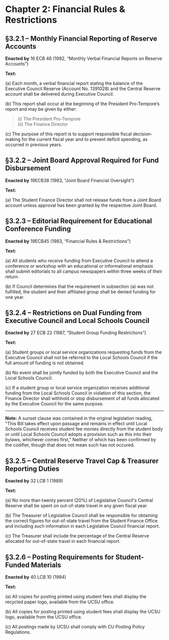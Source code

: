 # Chapter 2: Financial Rules & Restrictions

## §3.2.1 – Monthly Financial Reporting of Reserve Accounts

**Enacted by** 16 ECB 46 (1982, “Monthly Verbal Financial Reports on Reserve Accounts”)

**Text:**

(a) Each month, a verbal financial report stating the balance of the Executive Council Reserve (Account No. 1391028) and the Central Reserve account shall be delivered during Executive Council.

(b) This report shall occur at the beginning of the President Pro-Tempore’s report and may be given by either:  
> (i) The President Pro-Tempore  
> (ii) The Finance Director

(c) The purpose of this report is to support responsible fiscal decision-making for the current fiscal year and to prevent deficit spending, as occurred in previous years.

## §3.2.2 – Joint Board Approval Required for Fund Disbursement

**Enacted by** 19ECB38 (1983, “Joint Board Financial Oversight”)

**Text:**

(a) The Student Finance Director shall not release funds from a Joint Board account unless approval has been granted by the respective Joint Board.

## §3.2.3 – Editorial Requirement for Educational Conference Funding

**Enacted by** 19ECB45 (1983, “Financial Rules & Restrictions”)

**Text:**

(a) All students who receive funding from Executive Council to attend a conference or workshop with an educational or informational emphasis shall submit editorials to all campus newspapers within three weeks of their return.

(b) If Council determines that the requirement in subsection (a) was not fulfilled, the student and their affiliated group shall be denied funding for one year.

## §3.2.4 – Restrictions on Dual Funding from Executive Council and Local Schools Council

**Enacted by** 27 ECB 22 (1987, “Student Group Funding Restrictions”)

**Text:**

(a) Student groups or local service organizations requesting funds from the Executive Council shall not be referred to the Local Schools Council if the full amount of funding is not obtained.  

(b) No event shall be jointly funded by both the Executive Council and the Local Schools Council.  

(c) If a student group or local service organization receives additional funding from the Local Schools Council in violation of this section, the Finance Director shall withhold or stop disbursement of all funds allocated by the Executive Council for the same purpose.

---
**Note:** A sunset clause was contained in the original legislation reading, "This Bill takes effect upon passage and remains in effect until 
Local Schools Council receives student fee monies directly 
from the student body or until Local Schools Council adopts a 
provision such as this into their bylaws, whichever comes first," Neither of which has been confirmed by the codifier, though that does not mean such has not occured.

## §3.2.5 – Central Reserve Travel Cap & Treasurer Reporting Duties

**Enacted by** 32 LCB 1 (1989)

**Text:**

(a) No more than twenty percent (20%) of Legislative Council's Central Reserve shall be spent on out-of-state travel in any given fiscal year.

(b) The Treasurer of Legislative Council shall be responsible for obtaining the correct figures for out-of-state travel from the Student Finance Office and including such information in each Legislative Council financial report.

(c) The Treasurer shall include the percentage of the Central Reserve allocated for out-of-state travel in each financial report.


## §3.2.6 – Posting Requirements for Student-Funded Materials

**Enacted by** 40 LCB 10 (1994)

**Text:**

(a) All copies for posting printed using student fees shall display the recycled paper logo, available from the UCSU office.

(b) All copies for posting printed using student fees shall display the UCSU logo, available from the UCSU office.

(c) All postings made by UCSU shall comply with CU Posting Policy Regulations.
